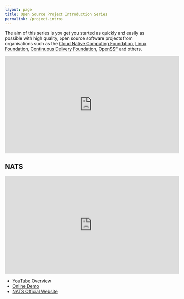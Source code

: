 ```yaml
---
layout: page
title: Open Source Project Introduction Series
permalink: /project-intros
---
```


The aim of this series is you get you started as quickly and easily as possible with high quality, open source software projects from organisations such as the [Cloud Native Computing Foundation](https://www.cncf.io), [Linux Foundation](https://www.linuxfoundation.org), [Continuous Delivery Foundation](https://cd.foundation), [OpenSSF](https://openssf.org) and others.

<iframe width="560" height="315" src="https://example.com" title="YouTube video player" frameborder="0" allow="accelerometer; autoplay; clipboard-write; encrypted-media; gyroscope; picture-in-picture" allowfullscreen></iframe>

## NATS

<iframe width="560" height="315" src="https://www.example.com" title="YouTube video player" frameborder="0" allow="accelerometer; autoplay; clipboard-write; encrypted-media; gyroscope; picture-in-picture" allowfullscreen></iframe>

- [YouTube Overview](https://example.com)
- [Online Demo](https://example.com)
- [NATS Official Website](https://nats.io)